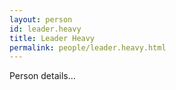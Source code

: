 ```yaml
---
layout: person
id: leader.heavy
title: Leader Heavy
permalink: people/leader.heavy.html
---
```


Person details...